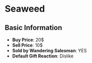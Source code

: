 # Seaweed

## Basic Information

- **Buy Price**: 20$
- **Sell Price**: 10$
- **Sold by Wandering Salesman**: YES
- **Default Gift Reaction**: Dislike